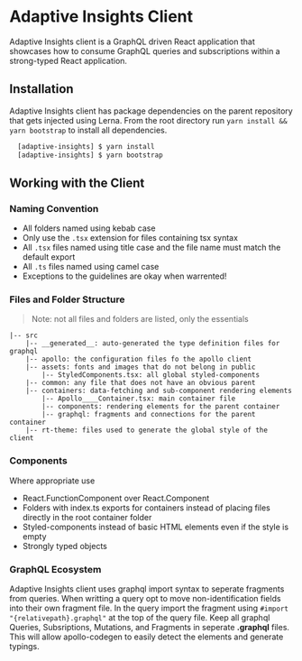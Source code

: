 # Adaptive Insights Client

Adaptive Insights client is a GraphQL driven React application that showcases how to consume GraphQL queries and subscriptions within a strong-typed React application.

## Installation

Adaptive Insights client has package dependencies on the parent repository that gets injected using Lerna. From the root directory run `yarn install && yarn bootstrap` to install all dependencies.

```sh
  [adaptive-insights] $ yarn install
  [adaptive-insights] $ yarn bootstrap
```

## Working with the Client

### Naming Convention

- All folders named using kebab case
- Only use the `.tsx` extension for files containing tsx syntax
- All `.tsx` files named using title case and the file name must match the default export
- All `.ts` files named using camel case
- Exceptions to the guidelines are okay when warrented!

### Files and Folder Structure

> Note: not all files and folders are listed, only the essentials

    |-- src
        |-- __generated__: auto-generated the type definition files for graphql
        |-- apollo: the configuration files fo the apollo client
        |-- assets: fonts and images that do not belong in public
            |-- StyledComponents.tsx: all global styled-components
        |-- common: any file that does not have an obvious parent
        |-- containers: data-fetching and sub-component rendering elements
            |-- Apollo____Container.tsx: main container file
            |-- components: rendering elements for the parent container
            |-- graphql: fragments and connections for the parent container
        |-- rt-theme: files used to generate the global style of the client

### Components

Where appropriate use

- React.FunctionComponent over React.Component
- Folders with index.ts exports for containers instead of placing files directly in the root container folder
- Styled-components instead of basic HTML elements even if the style is empty
- Strongly typed objects

### GraphQL Ecosystem

Adaptive Insights client uses graphql import syntax to seperate fragments from queries. When writting a query opt to move non-identification fields into their own fragment file. In the query import the fragment using `#import "{relativepath}.graphql"` at the top of the query file. Keep all graphql Queries, Subsriptions, Mutations, and Fragments in seperate **.graphql** files. This will allow apollo-codegen to easily detect the elements and generate typings.
